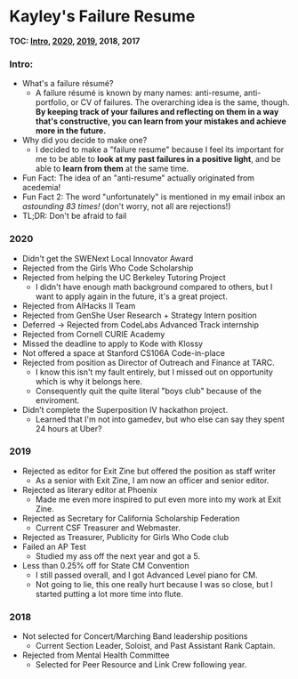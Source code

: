 # Kayley's Failure Resume  
**TOC: [Intro](https://github.com/kayleyseow/kayleyseow/blob/master/FailureResume.md#intro), [2020](https://github.com/kayleyseow/kayleyseow/blob/master/FailureResume.md#2020), [2019](https://github.com/kayleyseow/kayleyseow/blob/master/FailureResume.md#2019), 2018, 2017**
### Intro:
- What's a failure résumé?  
  - A failure résumé is known by many names: anti-resume, anti-portfolio, or CV of failures. The overarching idea is the same, though. **By keeping track of your failures and reflecting on them in a way that's constructive, you can learn from your mistakes and achieve more in the future.**
- Why did you decide to make one?  
  - I decided to make a "failure resume" because I feel its important for me to be able to **look at my past failures in a positive light**, and be able to **learn from them** at the same time.
- Fun Fact: The idea of an "anti-resume" actually originated from acedemia!
- Fun Fact 2: The word "unfortunately" is mentioned in my email inbox an _astounding 83 times!_ (don't worry, not all are rejections!)  
- TL;DR: Don't be afraid to fail
### 2020
- Didn't get the SWENext Local Innovator Award 
- Rejected from the Girls Who Code Scholarship
- Rejected from helping the UC Berkeley Tutoring Project
  - I didn't have enough math background compared to others, but I want to apply again in the future, it's a great project.
- Rejected from AIHacks II Team
- Rejected from GenShe User Research + Strategy Intern position
- Deferred → Rejected from CodeLabs Advanced Track internship
- Rejected from Cornell CURIE Academy
- Missed the deadline to apply to Kode with Klossy
- Not offered a space at Stanford CS106A Code-in-place
- Rejected from position as Director of Outreach and Finance at TARC.
  - I know this isn't my fault entirely, but I missed out on opportunity which is why it belongs here.
  - Consequently quit the quite literal "boys club" because of the enviroment.
- Didn’t complete the Superposition IV hackathon project.
  - Learned that I'm not into gamedev, but who else can say they spent 24 hours at Uber?
### 2019
- Rejected as editor for Exit Zine but offered the position as staff writer
  - As a senior with Exit Zine, I am now an officer and senior editor.
- Rejected as literary editor at Phoenix
  - Made me even more inspired to put even more into my work at Exit Zine.
- Rejected as Secretary for California Scholarship Federation
  - Current CSF Treasurer and Webmaster.
- Rejected as Treasurer, Publicity for Girls Who Code club
- Failed an AP Test
  - Studied my ass off the next year and got a 5.
- Less than 0.25% off for State CM Convention
  - I still passed overall, and I got Advanced Level piano for CM.
  - Not going to lie, this one really hurt because I was so close, but I started putting a lot more time into flute.
### 2018
- Not selected for Concert/Marching Band leadership positions
  - Current Section Leader, Soloist, and Past Assistant Rank Captain.
- Rejected from Mental Health Committee
  - Selected for Peer Resource and Link Crew following year.
